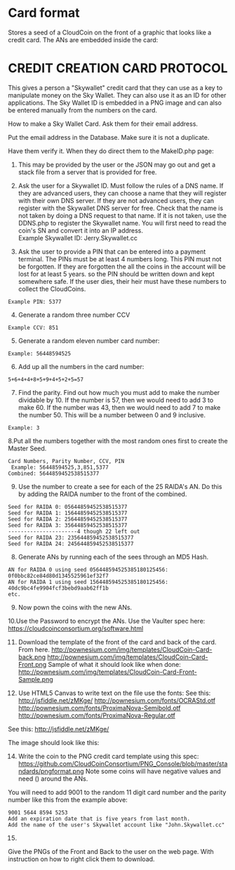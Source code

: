 # Card format
Stores a seed of a CloudCoin on the front of a graphic that looks like a credit card. The ANs are embedded inside the card: 

# CREDIT CREATION CARD PROTOCOL
This gives a person a "Skywallet" credit card that they can use as a key to manipulate money on the Sky Wallet. They can also use it as an ID for other applications. The Sky Wallet ID is embedded in a PNG image and can also be entered manually from the numbers on the card.

How to make a Sky Wallet Card. 
Ask them for their email address.

Put the email address in the Database. Make sure it is not a duplicate. 

Have them verify it. When they do direct them to the MakeID.php page:
 

1. This may be provided by the user or the JSON may go out and get a stack file from a server that is provided for free.  

2. Ask the user for a Skywallet ID. Must follow the rules of a DNS name. If they are advanced users, they can choose a name that they will register with their own DNS server. If they are not advanced users, they can register with the Skywallet DNS server for free. Check that the name is not taken by doing a DNS request to that name. If it is not taken, use the DDNS.php to register the Skywallet name. You will first need to read the coin's SN and convert it into an IP address.  
Example Skywallet ID: Jerry.Skywallet.cc


3. Ask the user to provide a PIN that can be entered into a payment terminal. The PINs must be at least 4 numbers long. This PIN must not be forgotten. If they are forgotten the all the coins in the account will be lost for at least 5 years. so the PIN should be written down and kept somewhere safe. If the user dies, their heir must have these numbers to collect the CloudCoins. 
 ```
Example PIN: 5377
```

4. Generate a random three number CCV
```
Example CCV: 851
```
5. Generate a random eleven number card number:
```
Example: 56448594525
```
6. Add up all the numbers in the card number:
```
5+6+4+4+8+5+9+4+5+2+5=57  
```
7. Find the parity. Find out how much you must add to make the number dividable by 10. If the number is 57, then we would need to add 3 to make 60. If the number was 43, then we would need to add 7 to make the number 50. This will be a number between 0 and 9 inclusive. 
```
Example: 3
```
8.Put all the numbers together with the most random ones first to create the Master Seed. 
```
Card Numbers, Parity Number, CCV, PIN
 Example: 56448594525,3,851,5377
Combined: 5644859452538515377
```
9. Use the number to create a see for each of the 25 RAIDA's AN. Do this by adding the RAIDA number to the front of the combined. 
```
Seed for RAIDA 0: 05644859452538515377
Seed for RAIDA 1: 15644859452538515377
Seed for RAIDA 2: 25644859452538515377
Seed for RAIDA 3: 35644859452538515377
----------------------4 though 22 left out
Seed for RAIDA 23: 235644859452538515377
Seed for RAIDA 24: 245644859452538515377
```
8. Generate ANs by running each of the sees through an MD5 Hash. 
```
AN for RAIDA 0 using seed 056448594525385180125456: 0f0bbc82ce84d80d1345525961ef32f7
AN for RAIDA 1 using seed 156448594525385180125456: 40dc9bc4fe9904fcf3bebd9aab62ff1b
etc. 
```
9. Now pown the coins with the new ANs. 

10.Use the Password to encrypt the ANs. 
Use the Vaulter spec here: https://cloudcoinconsortium.org/software.html

11. Download the template of the front of the card and back of the card. From here.
http://pownesium.com/img/templates/CloudCoin-Card-back.png
http://pownesium.com/img/templates/CloudCoin-Card-Front.png
Sample of what it should look like when done: 
http://pownesium.com/img/templates/CloudCoin-Card-Front-Sample.png

13. Use HTML5 Canvas to write text on the file use the fonts:
See this: http://jsfiddle.net/zMKge/
http://pownesium.com/fonts/OCRAStd.otf
http://pownesium.com/fonts/ProximaNova-Semibold.otf
http://pownesium.com/fonts/ProximaNova-Regular.otf

See this: http://jsfiddle.net/zMKge/

The image should look like this: 

14. Write the coin to the PNG credit card template using this spec:
https://github.com/CloudCoinConsortium/PNG_Console/blob/master/standards/pngformat.png
Note some coins will have negative values and need () around the ANs.

You will need to add 9001 to the random 11 digit card number and the parity number like this from the example above:
```
9001 5644 8594 5253
Add an expiration date that is five years from last month. 
Add the name of the user's Skywallet account like "John.Skywallet.cc"
```
15.

Give the PNGs of the Front and Back to the user on the web page. With instruction on how to right click them to download. 
 







